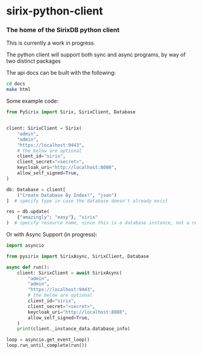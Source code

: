 # sirix-python-client

### The home of the SirixDB python client

This is currently a work in progress.

The python client will support both sync and async programs,
by way of two distinct packages

The api docs can be built with the following:
```bash
cd docs
make html
```


Some example code:
```python
from PySirix import Sirix, SirixClient, Database


client: SirixClient = Sirix(
    "admin",
    "admin",
    "https://localhost:9443",
    # the below are optional
    client_id="sirix",
    client_secret="<secret>",
    keycloak_uri="http://localhost:8080",
    allow_self_signed=True,
)

db: Database = client[
    ("Create Database By Index!", "json")
]  # specify type in case the database doesn't already exist

res = db.update(
    {"amazingly": "easy"}, "sirix"
)  # specify resource name, since this is a database instance, not a resource instance

```

Or with Async Support (in progress):
```python
import asyncio

from pysirix import SirixAsync, SirixClient, Database

async def run():
    client: SirixClient = await SirixAsync(
        "admin",
        "admin",
        "https://localhost:9443",
        # the below are optional
        client_id="sirix",
        client_secret="<secret>",
        keycloak_uri="http://localhost:8080",
        allow_self_signed=True,
    )
    print(client._instance_data.database_info)

loop = asyncio.get_event_loop()
loop.run_until_complete(run())
```